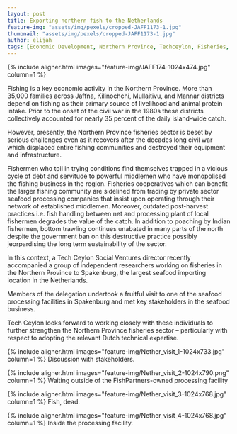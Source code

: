 ```yaml
---
layout: post
title: Exporting northern fish to the Netherlands
feature-img: "assets/img/pexels/cropped-JAFF1173-1.jpg"
thumbnail: "assets/img/pexels/cropped-JAFF1173-1.jpg"
author: elijah
tags: [Economic Development, Northern Province, Techceylon, Fisheries, Netherlands]
---
```


{% include aligner.html images="feature-img/JAFF174-1024x474.jpg" column=1 %}

Fishing is a key economic activity in the Northern Province. More than 35,000 families across Jaffna, Kilinochchi, Mullaitivu, and Mannar districts depend on fishing as their primary source of livelihood and animal protein intake. Prior to the onset of the civil war in the 1980s these districts collectively accounted for nearly 35 percent of the daily island-wide catch.

However, presently, the Northern Province fisheries sector is beset by serious challenges even as it recovers after the decades long civil war which displaced entire fishing communities and destroyed their equipment and infrastructure.

Fishermen who toil in trying conditions find themselves trapped in a vicious cycle of debt and servitude to powerful middlemen who have monopolised the fishing business in the region. Fisheries cooperatives which can benefit the larger fishing community are sidelined from trading by private sector seafood processing companies that insist upon operating through their network of established middlemen. Moreover, outdated post-harvest practices i.e. fish handling between net and processing plant of local fishermen degrades the value of the catch. In addition to poaching by Indian fishermen, bottom trawling continues unabated in many parts of the north despite the government ban on this destructive practice possibly jeorpardising the long term sustainability of the sector.

In this context, a Tech Ceylon Social Ventures director recently accompanied a group of independent researchers working on fisheries in the Northern Province to Spakenburg, the largest seafood importing location in the Netherlands.

Members of the delegation undertook a fruitful visit to one of the seafood processing facilities in Spakenburg and met key stakeholders in the seafood business.

Tech Ceylon looks forward to working closely with these individuals to further strengthen the Northern Province fisheries sector – particularly with respect to adopting the relevant Dutch technical expertise.

{% include aligner.html images="feature-img/Nether_visit_1-1024x733.jpg" column=1 %}
Discussion with stakeholders.

{% include aligner.html images="feature-img/Nether_visit_2-1024x790.png" column=1 %}
Waiting outside of the FishPartners-owned processing facility

{% include aligner.html images="feature-img/Nether_visit_3-1024x768.jpg" column=1 %}
Fish, dead.

{% include aligner.html images="feature-img/Nether_visit_4-1024x768.jpg" column=1 %}
Inside the processing facility.
